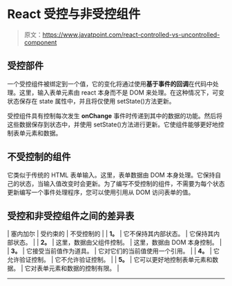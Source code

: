 # React 受控与非受控组件

> 原文：<https://www.javatpoint.com/react-controlled-vs-uncontrolled-component>

## 受控部件

一个受控组件被绑定到一个值，它的变化将通过使用**基于事件的回调**在代码中处理。这里，输入表单元素由 react 本身而不是 DOM 来处理。在这种情况下，可变状态保存在 state 属性中，并且将仅使用 setState()方法更新。

受控组件具有控制每次发生 **onChange** 事件时传递到其中的数据的功能。然后将这些数据保存到状态中，并使用 setState()方法进行更新。它使组件能够更好地控制表单元素和数据。

## 不受控制的组件

它类似于传统的 HTML 表单输入。这里，表单数据由 DOM 本身处理。它保持自己的状态，当输入值改变时会更新。为了编写不受控制的组件，不需要为每个状态更新编写一个事件处理程序，您可以使用引用从 DOM 访问表单的值。

## 受控和非受控组件之间的差异表

| 塞内加尔 | 受约束的 | 不受控制的 |
| **1。** | 它不保持其内部状态。 | 它保持其内部状态。 |
| **2。** | 这里，数据由父组件控制。 | 这里，数据由 DOM 本身控制。 |
| **3。** | 它接受当前值作为道具。 | 它对它们的当前值使用一个引用。 |
| **4。** | 它允许验证控制。 | 它不允许验证控制。 |
| **5。** | 它可以更好地控制表单元素和数据。 | 它对表单元素和数据的控制有限。 |

* * *